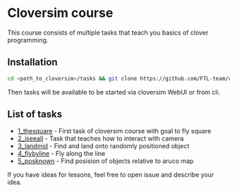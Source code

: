 # Cloversim course

This course consists of multiple tasks that teach you basics of clover programming. 

## Installation
```bash
cd <path_to_cloversim>/tasks && git clone https://github.com/FTL-team/cloversim_course
```

Then tasks will be available to be started via cloversim WebUI or from cli.

## List of tasks
* [1_thesquare](./1_thesquare/README.md) - First task of cloversim course with goal to fly square
* [2_iseeall](./2_iseeall/README.md) - Task that teaches how to interact with camera
* [3_landmid](./3_landmid/README.md) - Find and land onto randomly positioned object
* [4_flybyline](./4_flybyline/README.md) - Fly along the line
* [5_posknown](./5_posknown/README.md) - Find posision of objects relative to aruco map

If you have ideas for lessons, feel free to open issue and describe your idea. 